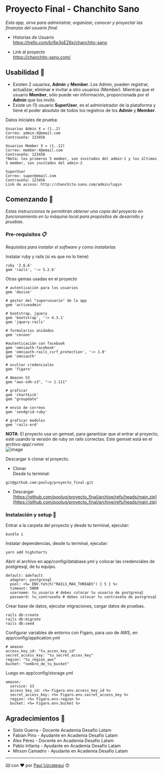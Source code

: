 # Proyecto Final - Chanchito Sano
_Esta app, sirve para administrar, organizar, conocer y proyectar las finanzas del usuario final._

- Historias de Usuario\
https://trello.com/b/6e3gEZ6x/chanchito-sano

- Link al proyecto\
https://chanchito-sano.com/

## Usabilidad 👾

- Existen 2 usuarios, **Admin** y **Member**. Los Admin, pueden registrar, actualizar, eliminar e invitar a otro usuarios (Member). Mientras que el usuario **Member**, sólo puede ver información, proporcionada por el **Admin** que los invitó.
- Existe un (1) usuario **SuperUser**, es el administrador de la plataforma y tiene el poder absoluto de todos los registros de los **Admin** y **Member**.

Datos iniciales de prueba:
```
Usuarios Admin X = (1..2)
Correo: admin-X@email.com
Contraseña: 123456

Usuarios Member X = (1..12)
Correo: member-X@email.com
Contraseña: 123456
*Nota: los primeros 5 member, son invitados del admin-1 y los últimos 5 member, son invitados del admin-2

SuperUser
Correo: super@email.com
Contraseña: 123456
Link de acceso: http://chanchito-sano.com/admin/login
```

## Comenzando 🚀

_Estas instrucciones te permitirán obtener una copia del proyecto en funcionamiento en tu máquina local para propósitos de desarrollo y pruebas._

### Pre-requisitos 📋

_Requisitos para instalar el software y como instalarlas_

Instalar ruby y rails (si es que no lo tiene)
```
ruby '2.6.6'
gem 'rails', '~> 5.2.6'
```
Otras gemas usadas en el proyecto
```
# autenticación para los usuarios
gem 'devise'

# gestor del "superusuario" de la app
gem 'activeadmin'

# bootstrap, jquery
gem 'bootstrap', '~> 4.3.1'
gem 'jquery-rails'

# formularios anidados
gem 'cocoon'

#autenticación con facebook
gem 'omniauth-facebook'
gem 'omniauth-rails_csrf_protection', '~> 1.0'
gem 'omniauth'

# ocultar credenciales
gem 'figaro'

# Amazon S3
gem "aws-sdk-s3", "~> 1.111"

# graficar
gem 'chartkick'
gem "groupdate"

# envío de correos
gem 'sendgrid-ruby'

# graficar modelos
gem 'rails-erd'
```
**NOTA**: El proyecto usa un gemset, para garantizar que al entrar al proyecto, esté usando la versión de ruby on rails correctas. Este gemset está en el archivo *app/.rvmrc*\
![image](https://user-images.githubusercontent.com/83673595/160249970-41c054c7-8c40-47de-825b-c31780b47ed0.png)

Descargar ó clonar el proyecto.
- Clonar\
Desde tu terminal:
```
git@github.com:poolug/proyecto_final.git
```
- Descargar\
[https://github.com/poolug/proyecto_final/archive/refs/heads/main.zip](https://github.com/poolug/proyecto_final/archive/refs/heads/main.zip)

### Instalación y setup 🔧
Entrar a la carpeta del proyecto y desde tu terminal, ejecutar:
```
bundle i
```
Instalar dependencias, desde tu terminal, ejecutar:
```
yarn add highcharts
```
Abrir el archivo en app/config/database.yml y colocar las credenciales de postgresql, de tu equipo.
```
default: &default
  adapter: postgresql
  pool: <%= ENV.fetch("RAILS_MAX_THREADS") { 5 } %>
  timeout: 5000
  username: tu_usuario # debes colocar tu usuario de postgresql
  password: tu_contraseña # debes colocar tu contraseña de postgresql
```
Crear base de datos, ejecutar migraciones, cargar datos de pruebas.
```
rails db:create
rails db:migrate
rails db:seed
```
Configurar variables de entorno con Figaro, para uso de AWS, en app/config/application.yml
```
# amazon
access_key_id: "tu_acces_key_id"
secret_access_key: "tu_secret_acces_key"
region: "tu_region_aws"
bucket: "nombre_de_tu_bucket"
```
Luego en app/config/storage.yml
```
amazon:
  service: S3
  access_key_id: <%= Figaro.env.access_key_id %>
  secret_access_key: <%= Figaro.env.secret_access_key %>
  region: <%= Figaro.env.region %>
  bucket: <%= Figaro.env.bucket %>
```
## Agradecimientos 🎁

* Sixto Guerra - Docente Academia Desafío Latam
* Fabian Pino - Ayudante en Academia Desafío Latam
* Alex Pérez - Docente en Academia Desafío Latam
* Pablo Infanta - Ayudante en Academia Desafío Latam
* Mirson Camadro - Ayudante en Academia Desafío Latam
---
⌨️ con ❤️ por [Paul Uzcategui](https://github.com/poolug) 😊
